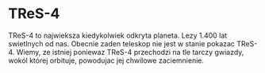 # TReS-4

TReS-4 to najwieksza kiedykolwiek odkryta planeta. Lezy 1.400 lat swietlnych od
nas. Obecnie zaden teleskop nie jest w stanie pokazac TReS-4. Wiemy, ze istniej
poniewaz TReS-4 przechodzi na tle tarczy gwiazdy, wokól której orbituje,
powodujac jej chwilowe zaciemnienie.
